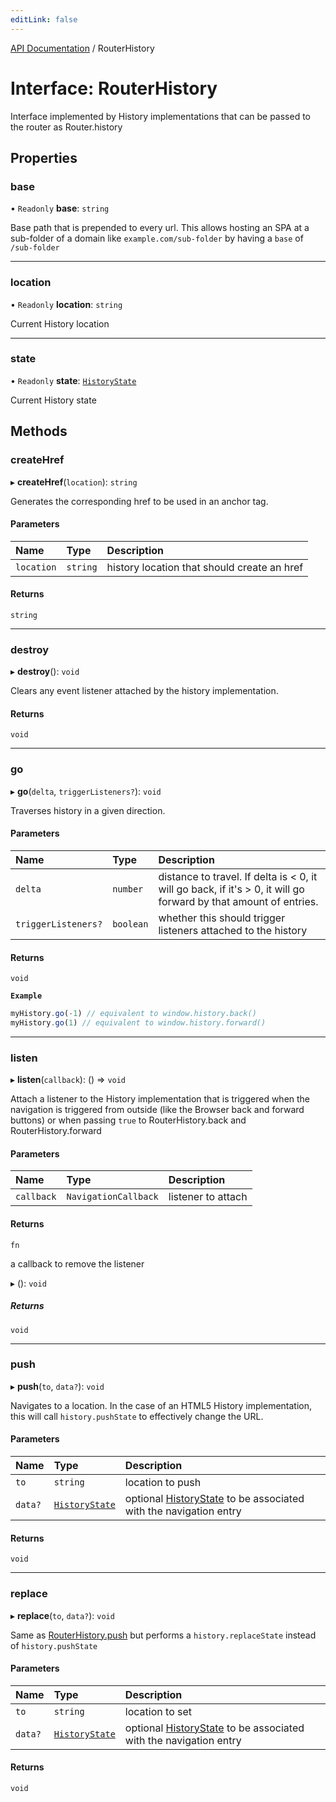 ```yaml
---
editLink: false
---
```


[API Documentation](../index.md) / RouterHistory

# Interface: RouterHistory

Interface implemented by History implementations that can be passed to the
router as Router.history

## Properties

### base

• `Readonly` **base**: `string`

Base path that is prepended to every url. This allows hosting an SPA at a
sub-folder of a domain like `example.com/sub-folder` by having a `base` of
`/sub-folder`

___

### location

• `Readonly` **location**: `string`

Current History location

___

### state

• `Readonly` **state**: [`HistoryState`](HistoryState.md)

Current History state

## Methods

### createHref

▸ **createHref**(`location`): `string`

Generates the corresponding href to be used in an anchor tag.

#### Parameters

| Name | Type | Description |
| :------ | :------ | :------ |
| `location` | `string` | history location that should create an href |

#### Returns

`string`

___

### destroy

▸ **destroy**(): `void`

Clears any event listener attached by the history implementation.

#### Returns

`void`

___

### go

▸ **go**(`delta`, `triggerListeners?`): `void`

Traverses history in a given direction.

#### Parameters

| Name | Type | Description |
| :------ | :------ | :------ |
| `delta` | `number` | distance to travel. If delta is \< 0, it will go back, if it's \> 0, it will go forward by that amount of entries. |
| `triggerListeners?` | `boolean` | whether this should trigger listeners attached to the history |

#### Returns

`void`

**`Example`**

```js
myHistory.go(-1) // equivalent to window.history.back()
myHistory.go(1) // equivalent to window.history.forward()
```

___

### listen

▸ **listen**(`callback`): () => `void`

Attach a listener to the History implementation that is triggered when the
navigation is triggered from outside (like the Browser back and forward
buttons) or when passing `true` to RouterHistory.back and
RouterHistory.forward

#### Parameters

| Name | Type | Description |
| :------ | :------ | :------ |
| `callback` | `NavigationCallback` | listener to attach |

#### Returns

`fn`

a callback to remove the listener

▸ (): `void`

##### Returns

`void`

___

### push

▸ **push**(`to`, `data?`): `void`

Navigates to a location. In the case of an HTML5 History implementation,
this will call `history.pushState` to effectively change the URL.

#### Parameters

| Name | Type | Description |
| :------ | :------ | :------ |
| `to` | `string` | location to push |
| `data?` | [`HistoryState`](HistoryState.md) | optional [HistoryState](HistoryState.md) to be associated with the navigation entry |

#### Returns

`void`

___

### replace

▸ **replace**(`to`, `data?`): `void`

Same as [RouterHistory.push](RouterHistory.md#push) but performs a `history.replaceState`
instead of `history.pushState`

#### Parameters

| Name | Type | Description |
| :------ | :------ | :------ |
| `to` | `string` | location to set |
| `data?` | [`HistoryState`](HistoryState.md) | optional [HistoryState](HistoryState.md) to be associated with the navigation entry |

#### Returns

`void`
